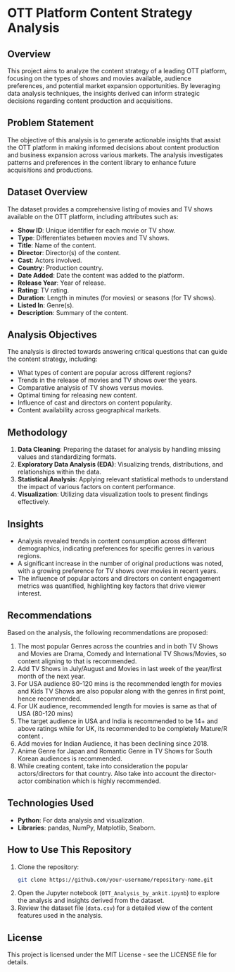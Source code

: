 # OTT Platform Content Strategy Analysis  

## Overview
This project aims to analyze the content strategy of a leading OTT platform, focusing on the types of shows and movies available, audience preferences, and potential market expansion opportunities. By leveraging data analysis techniques, the insights derived can inform strategic decisions regarding content production and acquisitions.

## Problem Statement
The objective of this analysis is to generate actionable insights that assist the OTT platform in making informed decisions about content production and business expansion across various markets. The analysis investigates patterns and preferences in the content library to enhance future acquisitions and productions.

## Dataset Overview
The dataset provides a comprehensive listing of movies and TV shows available on the OTT platform, including attributes such as:
- **Show ID**: Unique identifier for each movie or TV show.
- **Type**: Differentiates between movies and TV shows.
- **Title**: Name of the content.
- **Director**: Director(s) of the content.
- **Cast**: Actors involved.
- **Country**: Production country.
- **Date Added**: Date the content was added to the platform.
- **Release Year**: Year of release.
- **Rating**: TV rating.
- **Duration**: Length in minutes (for movies) or seasons (for TV shows).
- **Listed In**: Genre(s).
- **Description**: Summary of the content.

## Analysis Objectives
The analysis is directed towards answering critical questions that can guide the content strategy, including:
- What types of content are popular across different regions?
- Trends in the release of movies and TV shows over the years.
- Comparative analysis of TV shows versus movies.
- Optimal timing for releasing new content.
- Influence of cast and directors on content popularity.
- Content availability across geographical markets.

## Methodology
1. **Data Cleaning**: Preparing the dataset for analysis by handling missing values and standardizing formats.
2. **Exploratory Data Analysis (EDA)**: Visualizing trends, distributions, and relationships within the data.
3. **Statistical Analysis**: Applying relevant statistical methods to understand the impact of various factors on content performance.
4. **Visualization**: Utilizing data visualization tools to present findings effectively.

## Insights
- Analysis revealed trends in content consumption across different demographics, indicating preferences for specific genres in various regions.
- A significant increase in the number of original productions was noted, with a growing preference for TV shows over movies in recent years.
- The influence of popular actors and directors on content engagement metrics was quantified, highlighting key factors that drive viewer interest.

## Recommendations
Based on the analysis, the following recommendations are proposed:
1. The most popular Genres across the countries and in both TV Shows and Movies are Drama, Comedy and International TV Shows/Movies, so content aligning to that is recommended.
2. Add TV Shows in July/August and Movies in last week of the year/first month of the next year.
3. For USA audience 80-120 mins is the recommended length for movies and Kids TV Shows are also popular along with the genres in first point, hence recommended.
4. For UK audience, recommended length for movies is same as that of USA (80-120 mins)
5. The target audience in USA and India is recommended to be 14+ and above ratings while for UK, its recommended to be completely Mature/R content .
6. Add movies for Indian Audience, it has been declining since 2018.
7. Anime Genre for Japan and Romantic Genre in TV Shows for South Korean audiences is recommended.
8. While creating content, take into consideration the popular actors/directors for that country. Also take into account the director-actor combination which is highly recommended.

## Technologies Used
- **Python**: For data analysis and visualization.
- **Libraries**: pandas, NumPy, Matplotlib, Seaborn.

## How to Use This Repository
1. Clone the repository:
   ```bash
   git clone https://github.com/your-username/repository-name.git
   ```
2. Open the Jupyter notebook (`OTT_Analysis_by_ankit.ipynb`) to explore the analysis and insights derived from the dataset.
3. Review the dataset file (`data.csv`) for a detailed view of the content features used in the analysis.

## License
This project is licensed under the MIT License - see the LICENSE file for details.

